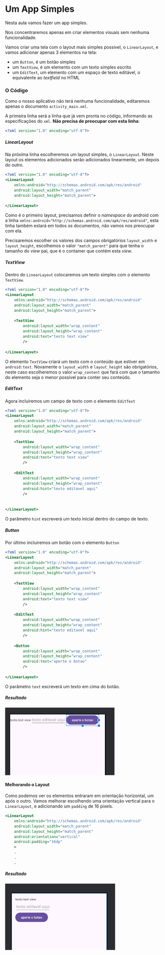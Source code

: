 # Um App Simples

Nesta aula vamos fazer um app simples.

Nos concentraremos apenas em criar elementos visuais sem nenhuma funcionalidade.

Vamos criar uma tela com o layout mais simples possível, o `LinearLayout`, e vamos adicionar apenas 3 elementos na tela: 
- um `Button`, é um botão simples
- um `TextView`, é um elemento com um texto simples escrito
- um `EditText`, um elemento com um espaço de texto editável, o equivalente ao *textfield* no HTML

### O Código

Como o nosso aplicativo não terá nenhuma funcionalidade, editaremos apenas o documento `activity_main.xml`.

A primeira linha será a linha que já vem pronta no código, informando as especificações do `xml`. **Não precisa de preocupar com esta linha**:

```xml
<?xml version="1.0" encoding="utf-8"?>
```


##### LinearLayout

Na próxima linha escolheremos um layout simples, o `LinearLayout`. 
Neste layout os elementos adicionados serão adicionados linearmente, um depois do outro.

```xml
<?xml version="1.0" encoding="utf-8"?>
<LinearLayout
    xmlns:android="http://schemas.android.com/apk/res/android"
    android:layout_width="match_parent"
    android:layout_height="match_parent">

</LinearLayout>
```

Como é o primeiro layout, precisamos definir o *namespace* do android com a linha `xmlns:android="http://schemas.android.com/apk/res/android"`, esta linha também estará em todos os documentos, não vamos nos preocupar com ela.

Precisaremos escolher os valores dos campos obrigatórios `layout_width` e `layout_height`, escolhemos o valor `"match_parent"` para que tenha o tamanho do *view* pai, que é o container que contém esta *view*.


##### TextView


Dentro do `LinearLayout` colocaremos um texto simples com o elemento `TextView`.

```xml
<?xml version="1.0" encoding="utf-8"?>
<LinearLayout
    xmlns:android="http://schemas.android.com/apk/res/android"
    android:layout_width="match_parent"
    android:layout_height="match_parent">

    <TextView
        android:layout_width="wrap_content"
        android:layout_height="wrap_content"
        android:text="texto text view"
        />

</LinearLayout>
```

O elemento `TextView` criará um texto com o conteúdo que estiver em `android:text`. Novamente o `layout_width` e `layout_height` são obrigatórios, neste caso escolheremos o valor `wrap_content` que fará com que o tamanho do elemento seja o menor possível para conter seu conteúdo.





##### EditText

Agora incluiremos um campo de texto com o elemento `EditText`


```xml
<?xml version="1.0" encoding="utf-8"?>
<LinearLayout
    xmlns:android="http://schemas.android.com/apk/res/android"
    android:layout_width="match_parent"
    android:layout_height="match_parent">

    <TextView
        android:layout_width="wrap_content"
        android:layout_height="wrap_content"
        android:text="texto text view"
        />
    
    <EditText
        android:layout_width="wrap_content"
        android:layout_height="wrap_content"
        android:hint="texto editavel aqui"
        />


</LinearLayout>
```

O parâmetro `hint` escreverá um texto inicial dentro do campo de texto.



##### Button

Por último incluiremos um botão com o elemento `Button`

```xml
<?xml version="1.0" encoding="utf-8"?>
<LinearLayout
    xmlns:android="http://schemas.android.com/apk/res/android"
    android:layout_width="match_parent"
    android:layout_height="match_parent">

    <TextView
        android:layout_width="wrap_content"
        android:layout_height="wrap_content"
        android:text="texto text view"
        />
    
    <EditText
        android:layout_width="wrap_content"
        android:layout_height="wrap_content"
        android:hint="texto editavel aqui"
        />

    <Button
        android:layout_width="wrap_content"
        android:layout_height="wrap_content"
        android:text="aperte o botao"
        />

</LinearLayout>
```

O parâmetro `text` escreverá um texto em cima do botão.


##### Resultado

![](tela_01.jpeg)

#### Melhorando o Layout

Como podemos ver os elementos entraram em orientação horizontal, um após o outro. Vamos melhorar escolhendo uma orientação vertical para o `LinearLayout`, e adicionando um `padding` de 16 pixels.


```xml
<LinearLayout
    xmlns:android="http://schemas.android.com/apk/res/android"
    android:layout_width="match_parent"
    android:layout_height="match_parent"
    android:orientation="vertical"
    android:padding="16dp"
    >
    .
    .
    .
``` 

##### Resultado

![](tela_02.jpeg)

